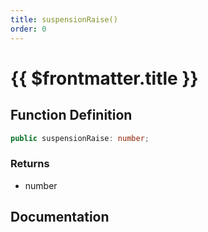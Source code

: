 ```yaml
---
title: suspensionRaise()
order: 0
---
```


# {{ $frontmatter.title }}

<!--@include: ./suspensionRaise_partial_header.md-->

## Function Definition

```ts
public suspensionRaise: number;
```

### Returns

* number

## Documentation

<!--@include: ./suspensionRaise_partial_footer.md-->
